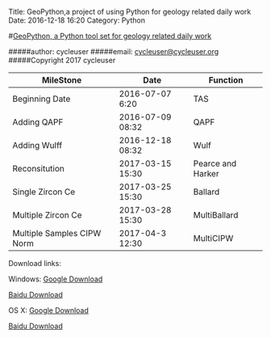Title: GeoPython,a project of using Python for geology related daily work
Date: 2016-12-18 16:20
Category: Python


#[GeoPython, a Python tool set for geology related daily work](https://github.com/chinageology/GeoPython)



#####author: cycleuser
#####email: cycleuser@cycleuser.org
#####Copyright 2017 cycleuser


|MileStone|Date|Function|
|--|--|--|
|Beginning Date|2016-07-07 6:20|TAS|
|Adding QAPF|2016-07-09 08:32|QAPF|
|Adding Wulff|2016-12-18 08:32|Wulf|
|Reconsitution|2017-03-15 15:30|Pearce and  Harker|
|Single Zircon Ce|2017-03-25 15:30|Ballard|
|Multiple Zircon Ce|2017-03-28 15:30|MultiBallard|
|Multiple Samples CIPW Norm|2017-04-3 12:30|MultiCIPW|

Download links:

Windows:
[Google Download](https://drive.google.com/open?id=0B299gyAIgmpqMGM4cDZWQWZmVE0)


[Baidu Download](https://pan.baidu.com/s/1hrCYtN2)


OS X:
[Google Download](https://drive.google.com/open?id=0B299gyAIgmpqZktMUFRXckRFVFk)


[Baidu Download](https://pan.baidu.com/s/1c2ciYvm)

